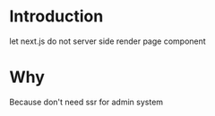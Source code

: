 # Introduction

let next.js do not server side render page component

# Why

Because don't need ssr for admin system
